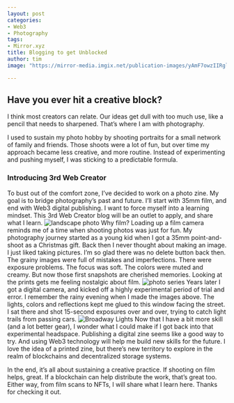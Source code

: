 ```yaml
---
layout: post
categories:
- Web3
- Photography
tags:
- Mirror.xyz
title: Blogging to get Unblocked
author: tim
image: "https://mirror-media.imgix.net/publication-images/yAmF7owzIIRglKXzCmegk.png?height=1390&width=2780&h=1390&w=2780&auto=compress"

---
```

## Have you ever hit a creative block? 
I think most creators can relate. Our ideas get dull with too much use, like a pencil that needs to sharpened. That’s where I am with photography.

I used to sustain my photo hobby by shooting portraits for a small network of family and friends. Those shoots were a lot of fun, but over time my approach became less creative, and more routine. Instead of experimenting and pushing myself, I was sticking to a predictable formula.

### Introducing 3rd Web Creator

To bust out of the comfort zone, I’ve decided to work on a photo zine. My goal is to bridge photography’s past and future. I’ll start with 35mm film, and end with Web3 digital publishing. I want to force myself into a learning mindset. This 3rd Web Creator blog will be an outlet to apply, and share what I learn.
![landscape photo](https://storage.fleek-internal.com/3rdwebcreator-team-bucket/creator/filmlandscape.jpg)
Why film? Loading up a film camera reminds me of a time when shooting photos was just for fun. My photography journey started as a young kid when I got a 35mm point-and-shoot as a Christmas gift. Back then I never thought about making an image. I just liked taking pictures. I’m so glad there was no delete button back then. The grainy images were full of mistakes and imperfections. There were exposure problems. The focus was soft. The colors were muted and creamy. But now those first snapshots are cherished memories. Looking at the prints gets me feeling nostalgic about film.
![photo series](https://storage.fleek-internal.com/3rdwebcreator-team-bucket/creator/lighttrails.png)
Years later I got a digital camera, and kicked off a highly experimental period of trial and error. I remember the rainy evening when I made the images above. The lights, colors and reflections kept me glued to this window facing the street. I sat there and shot 15-second exposures over and over, trying to catch light trails from passing cars.
![Broadway Lights](https://storage.fleek-internal.com/3rdwebcreator-team-bucket/creator/PICT4479.JPG)
Now that I have a bit more skill (and a lot better gear), I wonder what I could make if I got back into that experimental headspace. Publishing a digital zine seems like a good way to try. And using Web3 technology will help me build new skills for the future. I love the idea of a printed zine, but there’s new territory to explore in the realm of blockchains and decentralized storage systems.

In the end, it’s all about sustaining a creative practice. If shooting on film helps, great. If a blockchain can help distribute the work, that’s great too. Either way, from film scans to NFTs, I will share what I learn here. Thanks for checking it out.
